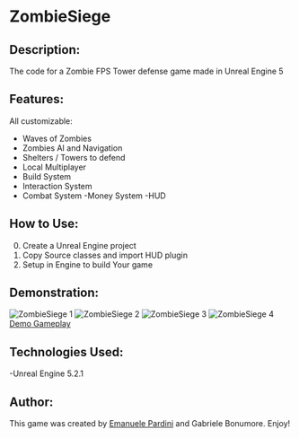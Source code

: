 # ZombieSiege

## Description:
The code for a Zombie FPS Tower defense game made in Unreal Engine 5

## Features:
All customizable:

- Waves of Zombies
- Zombies AI and Navigation
- Shelters / Towers to defend
- Local Multiplayer
- Build System
- Interaction System 
- Combat System
  -Money System
  -HUD
  
## How to Use:
0. Create a Unreal Engine project
1. Copy Source classes and import HUD plugin
2. Setup in Engine to build Your game

## Demonstration:
![ZombieSiege 1](shot1.png)
![ZombieSiege 2](shot2.png)
![ZombieSiege 3](shot3.png)
![ZombieSiege 4](shot4.png)
 [Demo Gameplay]([http://emanuelepardini.altervista.org/](https://www.youtube.com/watch?v=c8rI5ttjNSc))

## Technologies Used:
-Unreal Engine 5.2.1

## Author:

This game was created by [Emanuele Pardini](http://emanuelepardini.altervista.org/) and Gabriele Bonumore.
Enjoy!
